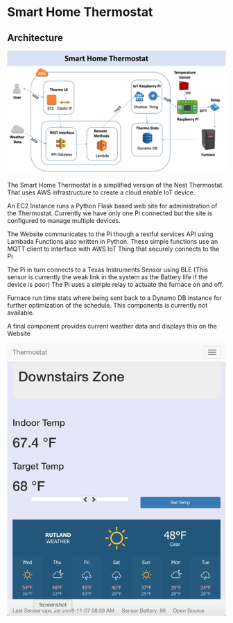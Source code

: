 # Smart Home Thermostat

## Architecture
![Architecture](./thermo_docs/Architecture.png)

The Smart Home Thermostat is a simplified version of the Nest Thermostat. That uses AWS infrastructure to create a cloud enable IoT device.

An EC2 Instance runs a Python Flask based web site for administration of the Thermostat. Currently we have only one Pi connected but the site is configured to manage multiple devices.

The Website communicates to the Pi though a restful services API using Lambada Functions also written in Python. These simple functions use an MQTT client to interface with AWS IoT Thing that securely connects to the Pi

The Pi in turn connects to a Texas Instruments Sensor using BLE (This sensor is currently the weak link in the system as the Battery life if the device is poor) The Pi uses a simple relay to actuate the furnace on and off.

Furnace run time stats where being sent back to a Dynamo DB instance for further optimization of the schedule. This components is currently not available.

A final component provides current weather data and displays this on the Website

![Website](./thermo_docs/pisite.png)
